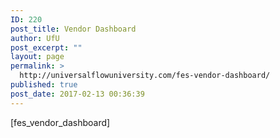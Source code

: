 ```yaml
---
ID: 220
post_title: Vendor Dashboard
author: UfU
post_excerpt: ""
layout: page
permalink: >
  http://universalflowuniversity.com/fes-vendor-dashboard/
published: true
post_date: 2017-02-13 00:36:39
---
```

[fes_vendor_dashboard]